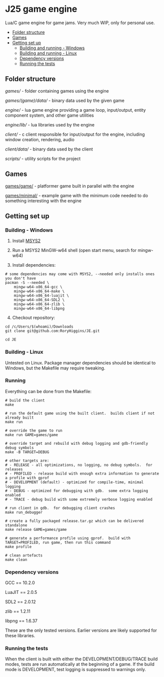 # J25 game engine

Lua/C game engine for game jams.  Very much WIP, only for personal use.

<!--TOC-->

- [Folder structure](#folder-structure)
- [Games](#games)
- [Getting set up](#getting-set-up)
  - [Building and running - Windows](#building-and-running---windows)
  - [Building and running - Linux](#building-and-running---linux)
  - [Dependency versions](#dependency-versions)
  - [Running the tests](#running-the-tests)

<!--TOC-->

## Folder structure
*games/* - folder containing games using the engine

*games/(game)/data/* - binary data used by the given game

*engine/* - lua game engine providing a game loop, input/output, entity component system, and other game utilities

*engine/lib/* - lua libraries used by the engine

*client/* - c client responsible for input/output for the engine, including window creation, rendering, audio

*client/data/* - binary data used by the client

*scripts/* - utility scripts for the project


## Games
[games/game/](games/game/README.md) - platformer game built in parallel with the engine

[games/minimal/](games/minimal/README.md) - example game with the minimum code needed to do something interesting with the engine


## Getting set up

### Building - Windows

1. Install [MSYS2](https://www.msys2.org/)

2. Run a MSYS2 MinGW-w64 shell (open start menu, search for mingw-w64)

3. Install dependencies:
```
# some dependencies may come with MSYS2, --needed only installs ones you don't have
pacman -S --needed \
	mingw-w64-x86_64-gcc \
	mingw-w64-x86_64-make \
	mingw-w64-x86_64-luajit \
	mingw-w64-x86_64-SDL2 \
	mingw-w64-x86_64-zlib \
	mingw-w64-x86_64-libpng
```

4. Checkout repository:
```
cd /c/Users/$(whoami)/Downloads
git clone git@github.com:RoryHiggins/JE.git

cd JE
```

### Building - Linux
Untested on Linux.  Package manager dependencies should be identical to Windows, but the Makefile may require tweaking.


### Running
Everything can be done from the Makefile:
```
# build the client
make

# run the default game using the built client.  builds client if not already built
make run

# override the game to run
make run GAME=games/game

# override target and rebuild with debug logging and gdb-friendly debug symbols
make -B TARGET=DEBUG

# other targets are:
# - RELEASE - all optimizations, no logging, no debug symbols.  for releases
# - PROFILED - release build with enough extra information to generate a profile with gprof
# - DEVELOPMENT (default) - optimized for compile-time, minimal logging
# - DEBUG - optimized for debugging with gdb.  some extra logging enabled
# - TRACE - debug build with some extremely verbose logging enabled

# run client in gdb.  for debugging client crashes
make run_debugger

# create a fully packaged release.tar.gz which can be delivered standalone
make release GAME=games/game

# generate a performance profile using gprof.  build with TARGET=PROFILED, run game, then run this command
make profile

# clean artefacts
make clean
```


### Dependency versions

GCC == 10.2.0

LuaJIT == 2.0.5

SDL2 == 2.0.12

zlib == 1.2.11

libpng == 1.6.37

These are the only tested versions.  Earlier versions are likely supported for these libraries.


### Running the tests
When the client is built with either the DEVELOPMENT/DEBUG/TRACE build modes, tests are run automatically at the beginning of a game.  If the build mode is DEVELOPMENT, test logging is suppressed to warnings only.
